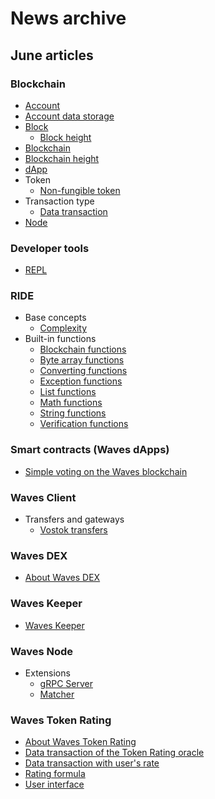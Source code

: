 # News archive

## June articles

### Blockchain

* [Account](/blockchain/account.md)
* [Account data storage](/blockchain/account/account-data-storage.md)
* [Block](/blockchain/block.md)
  * [Block height](/blockchain/block/block-height.md)
* [Blockchain](/blockchain/blockchain.md)
* [Blockchain height](/blockchain/blockchain/blockchain-height.md)
* [dApp](/blockchain/account/dapp.md)
* Token
  * [Non-fungible token](/blockchain/token/non-fungible-token.md)
* Transaction type
  * [Data transaction](/blockchain/transaction-type/data-transaction.md)
* [Node](/blockchain/node.md)

### Developer tools

* [REPL](/developer-tools/repl.md)

### RIDE

* Base concepts
  * [Complexity](/ride/base-concepts/complexity.md)
* Built-in functions
  * [Blockchain functions](/ride/functions/built-in-functions/blockchain-functions.md)
  * [Byte array functions](/ride/functions/built-in-functions/byte-array-functions.md)
  * [Converting functions](/ride/functions/built-in-functions/converting-functions.md)
  * [Exception functions](/ride/functions/built-in-functions/exception-functions.md)
  * [List functions](/ride/functions/built-in-functions/list-functions.md)
  * [Math functions](/ride/functions/built-in-functions/math-functions.md)
  * [String functions](/ride/functions/built-in-functions/string-functions.md)
  * [Verification functions](/ride/functions/built-in-functions/verification-functions.md)

### Smart contracts (Waves dApps)

* [Simple voting on the Waves blockchain](/smart-contracts/simple-voting-on-the-waves-blockchain.md)

### Waves Client

* Transfers and gateways
  * [Vostok transfers](/waves-client/transfers-and-gateways/vostok-transfers.md)

### Waves DEX

* [About Waves DEX](/waves-dex/about-waves-dex.md)

### Waves Keeper

* [Waves Keeper](/waves-keeper/about-waves-keeper.md)

### Waves Node

* Extensions
  * [gRPC Server](/waves-node/extensions/grpc-server.md)
  * [Matcher](/waves-node/extensions/matcher.md)

### Waves Token Rating

* [About Waves Token Rating](/waves-token-rating/about-waves-token-rating.md)
* [Data transaction of the Token Rating oracle](/waves-token-rating/data-transaction-of-the-token-rating-oracle.md)
* [Data transaction with user's rate](/waves-token-rating/data-transaction-with-user-s-rate.md)
* [Rating formula](/waves-token-rating/rating-formula.md)
* [User interface](/waves-token-rating/user-interface.md)
